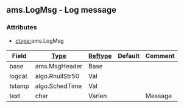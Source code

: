 ## ams.LogMsg - Log message


### Attributes
<a href="#attributes"></a>
<!-- dev.mdmark  mdmark:MDSECTION  state:BEG_AUTO  param:Attributes -->
* [ctype:](/txt/ssimdb/dmmeta/ctype.md)ams.LogMsg

|Field|[Type](/txt/ssimdb/dmmeta/ctype.md)|[Reftype](/txt/ssimdb/dmmeta/reftype.md)|Default|Comment|
|---|---|---|---|---|
|base|ams.MsgHeader|Base|||
|logcat|algo.RnullStr50|Val|||
|tstamp|algo.SchedTime|Val|||
|text|char|Varlen||Message|

<!-- dev.mdmark  mdmark:MDSECTION  state:END_AUTO  param:Attributes -->

